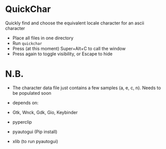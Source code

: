 # QuickChar

Quickly find and choose the equivalent locale character for an ascii character

- Place all files in one directory
- Run `quickchar`
- Press (at this moment) Super+Alt+C to call the window
- Press again to toggle visibility, or Escape to hide

# N.B.

- The character data file just contains a few samples (a, e, c, n). Needs to be populated soon
- depends on:

 - Gtk, Wnck, Gdk, Gio, Keybinder
 - pyperclip
 - pyautogui (Pip install)
 - xlib (to run pyautogui)
